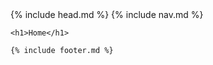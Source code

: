 <!DOCTYPE html>
<html>
  <head>
    {% include head.md %}
  </head>

  <body>
  	{% include nav.md %}

    <h1>Home</h1>

    {% include footer.md %}
  </body>

</html>
